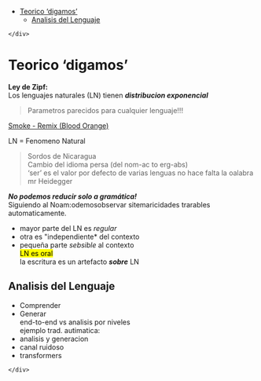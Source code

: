 <!DOCTYPE html>
<html>

<head>
  <meta charset="utf-8">
  <meta name="viewport" content="width=device-width, initial-scale=1.0">
  <title>TeoMin</title>
  <link rel="stylesheet" href="https://stackedit.io/style.css" />
</head>

<body class="stackedit">
  <div class="stackedit__left">
    <div class="stackedit__toc">
      
<ul>
<li><a href="#teorico-digamos">Teorico ‘digamos’</a>
<ul>
<li><a href="#analisis-del-lenguaje">Analisis del Lenguaje</a></li>
</ul>
</li>
</ul>

    </div>
  </div>
  <div class="stackedit__right">
    <div class="stackedit__html">
      <h1 id="teorico-digamos">Teorico ‘digamos’</h1>
<p><strong>Ley de Zipf:</strong><br>
Los lenguajes naturales (LN) tienen <em><strong>distribucion exponencial</strong></em></p>
<blockquote>
<p>Parametros parecidos para cualquier lenguaje!!!</p>
</blockquote>
<p><a href="https://open.spotify.com/intl-es/track/22Fvc0gkf7ZCNQEQ2Oxj6D?si=9a43ff5791a64cd9">Smoke - Remix (Blood Orange)</a></p>
<p>LN = Fenomeno Natural</p>
<blockquote>
<p>Sordos de Nicaragua<br>
Cambio del idioma persa (del nom-ac to erg-abs)<br>
‘ser’ es el valor por defecto de varias lenguas no hace falta la oalabra mr Heidegger</p>
</blockquote>
<p><em><strong>No podemos reducir solo a gramática!</strong></em><br>
Siguiendo al Noam:odemosobservar sitemaricidades trarables automaticamente.</p>
<ul>
<li>mayor parte del LN es <em>regular</em></li>
<li>otra es "independiente* del contexto</li>
<li>pequeña parte <em>sebsible</em> al contexto<br>
<mark>LN es oral</mark><br>
la escritura es un artefacto <em><strong>sobre</strong></em> LN</li>
</ul>
<h2 id="analisis-del-lenguaje">Analisis del Lenguaje</h2>
<ul>
<li>Comprender</li>
<li>Generar<br>
end-to-end vs analisis por niveles<br>
ejemplo trad. autimatica:</li>
<li>analisis y generacion</li>
<li>canal ruidoso</li>
<li>transformers</li>
</ul>

    </div>
  </div>
</body>

</html>
